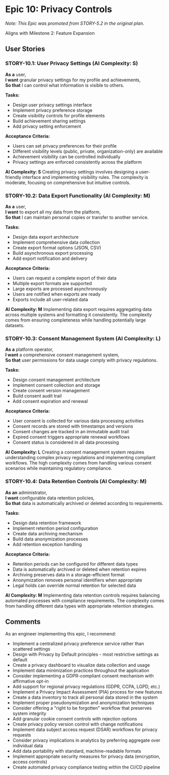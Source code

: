 # Epic 10: Privacy Controls

_Note: This Epic was promoted from STORY-5.2 in the original plan._

Aligns with Milestone 2: Feature Expansion

## User Stories

### STORY-10.1: User Privacy Settings (AI Complexity: **S**)

**As a** user,  
**I want** granular privacy settings for my profile and achievements,  
**So that** I can control what information is visible to others.

**Tasks:**

- Design user privacy settings interface
- Implement privacy preference storage
- Create visibility controls for profile elements
- Build achievement sharing settings
- Add privacy setting enforcement

**Acceptance Criteria:**

- Users can set privacy preferences for their profile
- Different visibility levels (public, private, organization-only) are available
- Achievement visibility can be controlled individually
- Privacy settings are enforced consistently across the platform

**AI Complexity: S**
Creating privacy settings involves designing a user-friendly interface and implementing visibility rules. The complexity is moderate, focusing on comprehensive but intuitive controls.

### STORY-10.2: Data Export Functionality (AI Complexity: **M**)

**As a** user,  
**I want** to export all my data from the platform,  
**So that** I can maintain personal copies or transfer to another service.

**Tasks:**

- Design data export architecture
- Implement comprehensive data collection
- Create export format options (JSON, CSV)
- Build asynchronous export processing
- Add export notification and delivery

**Acceptance Criteria:**

- Users can request a complete export of their data
- Multiple export formats are supported
- Large exports are processed asynchronously
- Users are notified when exports are ready
- Exports include all user-related data

**AI Complexity: M**
Implementing data export requires aggregating data across multiple systems and formatting it consistently. The complexity comes from ensuring completeness while handling potentially large datasets.

### STORY-10.3: Consent Management System (AI Complexity: **L**)

**As a** platform operator,  
**I want** a comprehensive consent management system,  
**So that** user permissions for data usage comply with privacy regulations.

**Tasks:**

- Design consent management architecture
- Implement consent collection and storage
- Create consent version management
- Build consent audit trail
- Add consent expiration and renewal

**Acceptance Criteria:**

- User consent is collected for various data processing activities
- Consent records are stored with timestamps and versions
- Consent changes are tracked in an immutable audit trail
- Expired consent triggers appropriate renewal workflows
- Consent status is considered in all data processing

**AI Complexity: L**
Creating a consent management system requires understanding complex privacy regulations and implementing compliant workflows. The high complexity comes from handling various consent scenarios while maintaining regulatory compliance.

### STORY-10.4: Data Retention Controls (AI Complexity: **M**)

**As an** administrator,  
**I want** configurable data retention policies,  
**So that** data is automatically archived or deleted according to requirements.

**Tasks:**

- Design data retention framework
- Implement retention period configuration
- Create data archiving mechanism
- Build data anonymization processes
- Add retention exception handling

**Acceptance Criteria:**

- Retention periods can be configured for different data types
- Data is automatically archived or deleted when retention expires
- Archiving preserves data in a storage-efficient format
- Anonymization removes personal identifiers when appropriate
- Legal holds can override normal retention for selected data

**AI Complexity: M**
Implementing data retention controls requires balancing automated processes with compliance requirements. The complexity comes from handling different data types with appropriate retention strategies.

## Comments

As an engineer implementing this epic, I recommend:

- Implement a centralized privacy preference service rather than scattered settings
- Design with Privacy by Default principles - most restrictive settings as default
- Create a privacy dashboard to visualize data collection and usage
- Implement data minimization practices throughout the application
- Consider implementing a GDPR-compliant consent mechanism with affirmative opt-in
- Add support for regional privacy regulations (GDPR, CCPA, LGPD, etc.)
- Implement a Privacy Impact Assessment (PIA) process for new features
- Create a data inventory to track all personal data stored in the system
- Implement proper pseudonymization and anonymization techniques
- Consider offering a "right to be forgotten" workflow that preserves system integrity
- Add granular cookie consent controls with rejection options
- Create privacy policy version control with change notifications
- Implement data subject access request (DSAR) workflows for privacy requests
- Consider privacy implications in analytics by preferring aggregate over individual data
- Add data portability with standard, machine-readable formats
- Implement appropriate security measures for privacy data (encryption, access controls)
- Create automated privacy compliance testing within the CI/CD pipeline
